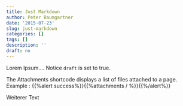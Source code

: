 ```yaml
---
title: Just Markdown
author: Peter Baumgartner
date: '2015-07-23'
slug: just-markdown
categories: []
tags: []
description: ''
draft: no
---
```


Lorem Ipsum....
Notice `draft` is set to true.

The Attachments shortcode displays a list of files attached to a page.
Example :
{{%alert success%}}{{%attachments / %}}{{%/alert%}}

Weiterer Text
